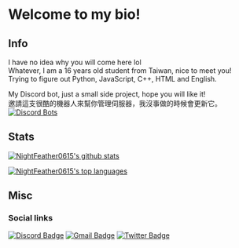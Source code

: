 # Welcome to my bio!  

## Info
I have no idea why you will come here lol  
Whatever, I am a 16 years old student from Taiwan, nice to meet you!  
Trying to figure out Python, JavaScript, C++, HTML and English.  
    
My Discord bot, just a small side project, hope you will like it!  
邀請這支很酷的機器人來幫你管理伺服器，我沒事做的時候會更新它。  
[![Discord Bots](https://top.gg/api/widget/866699115299864586.svg)](https://top.gg/bot/866699115299864586)


## Stats
[![NightFeather0615's github stats](https://github-readme-stats.vercel.app/api?username=NightFeather0615&theme=github_dark&hide_border=true&count_private=true&show_icons=true)
](https://github.com/anuraghazra/github-readme-stats)

[![NightFeather0615's top languages](https://github-readme-stats.vercel.app/api/top-langs/?username=NightFeather0615&theme=github_dark&hide_border=true&layout=compact)](https://github.com/anuraghazra/github-readme-stats)

## Misc
### Social links  
[![Discord Badge](https://img.shields.io/badge/-NightFeather＃0144-7289da?style=flat-square&logo=Discord&logoColor=white&link=https://discord.com/login)](https://discord.com/login)
[![Gmail Badge](https://img.shields.io/badge/-leolee50910@gmail.com-c14438?style=flat-square&logo=Gmail&logoColor=white&link=mailto:leolee50910@gmail.com)](mailto:leolee50910@gmail.com)
[![Twitter Badge](https://img.shields.io/badge/-@NightFeatherOwO-1DA1F2?style=flat-square&logo=Twitter&logoColor=white&link=https://twitter.com/NightFeatherOwO)](https://twitter.com/NightFeatherOwO)

